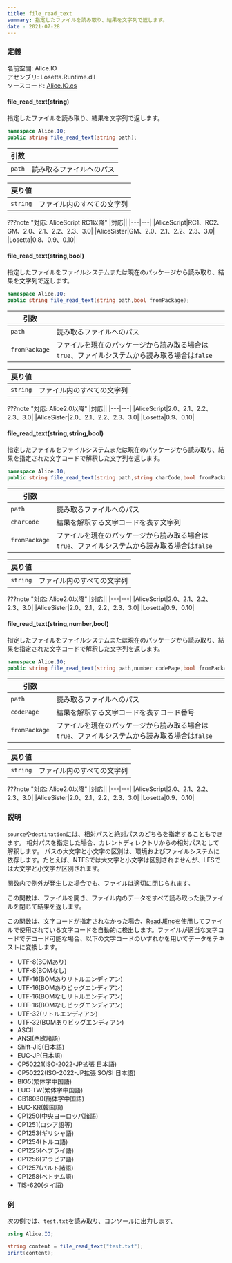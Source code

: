 ```yaml
---
title: file_read_text
summary: 指定したファイルを読み取り、結果を文字列で返します。
date : 2021-07-28
---
```


### 定義
名前空間: Alice.IO<br/>
アセンブリ: Losetta.Runtime.dll<br/>
ソースコード: [Alice.IO.cs](https://github.com/WSOFT-Project/Losetta/blob/master/Losetta.Runtime/Alice.IO.cs)

#### file_read_text(string)

指定したファイルを読み取り、結果を文字列で返します。

```cs title="AliceScript"
namespace Alice.IO;
public string file_read_text(string path);
```

|引数| |
|-|-|
|`path`|読み取るファイルへのパス|

|戻り値| |
|-|-|
|`string`|ファイル内のすべての文字列|

???note "対応: AliceScript RC1以降"
    |対応||
    |---|---|
    |AliceScript|RC1、RC2、GM、2.0、2.1、2.2、2.3、3.0|
    |AliceSister|GM、2.0、2.1、2.2、2.3、3.0|
    |Losetta|0.8、0.9、0.10|

#### file_read_text(string,bool)

指定したファイルをファイルシステムまたは現在のパッケージから読み取り、結果を文字列で返します。

```cs title="AliceScript"
namespace Alice.IO;
public string file_read_text(string path,bool fromPackage);
```

|引数| |
|-|-|
|`path`|読み取るファイルへのパス|
|`fromPackage`|ファイルを現在のパッケージから読み取る場合は`true`、ファイルシステムから読み取る場合は`false`|

|戻り値| |
|-|-|
|`string`|ファイル内のすべての文字列|

???note "対応: Alice2.0以降"
    |対応||
    |---|---|
    |AliceScript|2.0、2.1、2.2、2.3、3.0|
    |AliceSister|2.0、2.1、2.2、2.3、3.0|
    |Losetta|0.9、0.10|

#### file_read_text(string,string,bool)

指定したファイルをファイルシステムまたは現在のパッケージから読み取り、結果を指定された文字コードで解釈した文字列を返します。

```cs title="AliceScript"
namespace Alice.IO;
public string file_read_text(string path,string charCode,bool fromPackage = false);
```

|引数| |
|-|-|
|`path`|読み取るファイルへのパス|
|`charCode`|結果を解釈する文字コードを表す文字列|
|`fromPackage`|ファイルを現在のパッケージから読み取る場合は`true`、ファイルシステムから読み取る場合は`false`|

|戻り値| |
|-|-|
|`string`|ファイル内のすべての文字列|

???note "対応: Alice2.0以降"
    |対応||
    |---|---|
    |AliceScript|2.0、2.1、2.2、2.3、3.0|
    |AliceSister|2.0、2.1、2.2、2.3、3.0|
    |Losetta|0.9、0.10|

#### file_read_text(string,number,bool)

指定したファイルをファイルシステムまたは現在のパッケージから読み取り、結果を指定された文字コードで解釈した文字列を返します。

```cs title="AliceScript"
namespace Alice.IO;
public string file_read_text(string path,number codePage,bool fromPackage = false);
```

|引数| |
|-|-|
|`path`|読み取るファイルへのパス|
|`codePage`|結果を解釈する文字コードを表すコード番号|
|`fromPackage`|ファイルを現在のパッケージから読み取る場合は`true`、ファイルシステムから読み取る場合は`false`|

|戻り値| |
|-|-|
|`string`|ファイル内のすべての文字列|

???note "対応: Alice2.0以降"
    |対応||
    |---|---|
    |AliceScript|2.0、2.1、2.2、2.3、3.0|
    |AliceSister|2.0、2.1、2.2、2.3、3.0|
    |Losetta|0.9、0.10|

### 説明

`source`や`destination`には、相対パスと絶対パスのどちらを指定することもできます。
相対パスを指定した場合、カレントディレクトリからの相対パスとして解釈します。
パスの大文字と小文字の区別は、環境およびファイルシステムに依存します。たとえば、NTFSでは大文字と小文字は区別されませんが、LFSでは大文字と小文字が区別されます。

関数内で例外が発生した場合でも、ファイルは適切に閉じられます。

この関数は、ファイルを開き、ファイル内のデータをすべて読み取った後ファイルを閉じて結果を返します。

この関数は、文字コードが指定されなかった場合、[ReadJEnc](https://github.com/hnx8/ReadJEnc)を使用してファイルで使用されている文字コードを自動的に検出します。ファイルが適当な文字コードでデコード可能な場合、以下の文字コードのいずれかを用いてデータをテキストに変換します。

- UTF-8(BOMあり)
- UTF-8(BOMなし)
- UTF-16(BOMありリトルエンディアン)
- UTF-16(BOMありビッグエンディアン)
- UTF-16(BOMなしリトルエンディアン)
- UTF-16(BOMなしビッグエンディアン)
- UTF-32(リトルエンディアン)
- UTF-32(BOMありビッグエンディアン)
- ASCII
- ANSI(西欧諸語)
- Shift-JIS(日本語)
- EUC-JP(日本語)
- CP50221(ISO-2022-JP拡張 日本語)
- CP50222(ISO-2022-JP拡張 SO/SI 日本語)
- BIG5(繁体字中国語)
- EUC-TW(繁体字中国語)
- GB18030(簡体字中国語)
- EUC-KR(韓国語)
- CP1250(中央ヨーロッパ諸語)
- CP1251(ロシア語等)
- CP1253(ギリシャ語)
- CP1254(トルコ語)
- CP1225(ヘブライ語)
- CP1256(アラビア語)
- CP1257(バルト諸語)
- CP1258(ベトナム語)
- TIS-620(タイ語)

### 例
次の例では、`test.txt`を読み取り、コンソールに出力します、

```cs title="AliceScript"
using Alice.IO;

string content = file_read_text("test.txt");
print(content);
```
